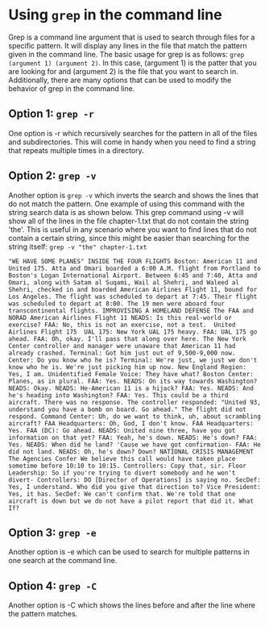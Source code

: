 # Using `grep` in the command line

Grep is a command line argument that is used to search through files for a specific pattern. It will display any lines in the file that match the pattern given in the command line. The basic usage for grep is as follows: `grep (argument 1) (argument 2)`. In this case, (argument 1) is the patter that you are looking for and (argument 2) is the file that you want to search in. Additionally, there are many options that can be used to modify the behavior of grep in the command line. 

## Option 1: `grep -r`
One option is -r which recursively searches for the pattern in all of the files and subdirectories. This will come in handy when you need to find a string that repeats multiple times in a directory.

## Option 2: `grep -v`
Another option is `grep -v` which inverts the search and shows the lines that do not match the pattern. 
One example of using this command with the string search data is as shown below. This grep command using -v will show all of the lines in the file chapter-1.txt that do not contain the string 'the'. This is useful in any scenario where you want to find lines that do not contain a certain string, since this might be easier than searching for the string itself: 
`grep -v "the" chapter-1.txt`

`"WE HAVE SOME PLANES"
INSIDE THE FOUR FLIGHTS
    Boston: American 11 and United 175. Atta and Omari boarded a 6:00 A.M. flight from Portland to Boston's Logan International Airport.
    Between 6:45 and 7:40, Atta and Omari, along with Satam al Suqami, Wail al Shehri, and Waleed al Shehri, checked in and boarded American Airlines Flight 11, bound for Los Angeles. The flight was scheduled to depart at 7:45.
    Their flight was scheduled to depart at 8:00.
    The 19 men were aboard four transcontinental flights.
IMPROVISING A HOMELAND DEFENSE
The FAA and NORAD
American Airlines Flight 11
    NEADS: Is this real-world or exercise?
    FAA: No, this is not an exercise, not a test. 
United Airlines Flight 175 
    UAL 175: New York UAL 175 heavy.
    FAA: UAL 175 go ahead.
    FAA: Oh, okay. I'll pass that along over here.
    The New York Center controller and manager were unaware that American 11 had already crashed.
    Terminal: Got him just out of 9,500-9,000 now.
    Center: Do you know who he is?
    Terminal: We're just, we just we don't know who he is. We're just picking him up now.
    New England Region: Yes, I am.
    Unidentified Female Voice: They have what?
    Boston Center: Planes, as in plural.
    FAA: Yes.
    NEADS: On its way towards Washington?
    NEADS: Okay.
    NEADS: He-American 11 is a hijack?
    FAA: Yes.
    NEADS: And he's heading into Washington?
    FAA: Yes. This could be a third aircraft.
    There was no response.
    The controller responded: "United 93, understand you have a bomb on board. Go ahead." The flight did not respond.
    Command Center: Uh, do we want to think, uh, about scrambling aircraft?
    FAA Headquarters: Oh, God, I don't know.
    FAA Headquarters: Yes.
    FAA (DC): Go ahead.
    NEADS: United nine three, have you got information on that yet? FAA: Yeah, he's down.
    NEADS: He's down?
    FAA: Yes.
    NEADS: When did he land? 'Cause we have got confirmation- FAA: He did not land.
    NEADS: Oh, he's down? Down?
NATIONAL CRISIS MANAGEMENT
The Agencies Confer
    We believe this call would have taken place sometime before 10:10 to 10:15.
    Controllers: Copy that, sir.
    Floor Leadership: So if you're trying to divert somebody and he won't divert- Controllers: DO [Director of Operations] is saying no.
    SecDef: Yes, I understand. Who did you give that direction to?
    Vice President: Yes, it has.
    SecDef: We can't confirm that. We're told that one aircraft is down but we do not have a pilot report that did it.
What If?`

## Option 3: `grep -e`
Another option is -e which can be used to search for multiple patterns in one search at the command line.

## Option 4: `grep -C`
Another option is -C which shows the lines before and after the line where the pattern matches.
